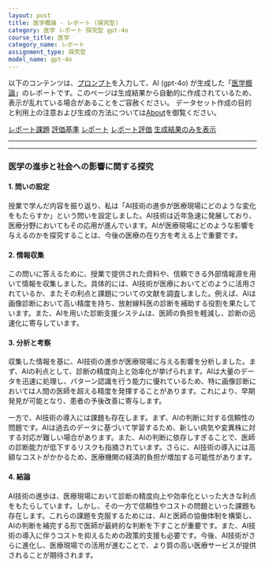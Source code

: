 ```yaml
---
layout: post
title: 医学概論 - レポート (探究型)
category: 医学 レポート 探究型 gpt-4o
course_title: 医学
category_name: レポート
assignment_type: 探究型
model_name: gpt-4o
---
```


以下のコンテンツは、[プロンプト](http://127.0.0.1:8000/generated/医学/gpt-4o/prompt_レポート-探究型.md)を入力して、AI (gpt-4o) が生成した「[医学概論](/contents/医学/)」のレポートです。このページは生成結果から自動的に作成されているため、表示が乱れている場合があることをご容赦ください。
データセット作成の目的と利用上の注意および生成の方法については[About](/About)を御覧ください。

[レポート課題](../レポート課題-探究型)
[評価基準](../評価基準-探究型)
[レポート](../レポート-探究型)
[レポート評価](../レポート評価-探究型)
[生成結果のみを表示](http://127.0.0.1:8000/generated/医学/gpt-4o/レポート-探究型.md)
  

***
***
  
### 医学の進歩と社会への影響に関する探究

#### 1. 問いの設定

授業で学んだ内容を振り返り、私は「AI技術の進歩が医療現場にどのような変化をもたらすか」という問いを設定しました。AI技術は近年急速に発展しており、医療分野においてもその応用が進んでいます。AIが医療現場にどのような影響を与えるのかを探究することは、今後の医療の在り方を考える上で重要です。

#### 2. 情報収集

この問いに答えるために、授業で提供された資料や、信頼できる外部情報源を用いて情報を収集しました。具体的には、AI技術が医療においてどのように活用されているか、またその利点と課題についての文献を調査しました。例えば、AIは画像診断において高い精度を持ち、放射線科医の診断を補助する役割を果たしています。また、AIを用いた診断支援システムは、医師の負担を軽減し、診断の迅速化に寄与しています。

#### 3. 分析と考察

収集した情報を基に、AI技術の進歩が医療現場に与える影響を分析しました。まず、AIの利点として、診断の精度向上と効率化が挙げられます。AIは大量のデータを迅速に処理し、パターン認識を行う能力に優れているため、特に画像診断においては人間の医師を超える精度を発揮することがあります。これにより、早期発見が可能となり、患者の予後改善に寄与します。

一方で、AI技術の導入には課題も存在します。まず、AIの判断に対する信頼性の問題です。AIは過去のデータに基づいて学習するため、新しい病気や変異株に対する対応が難しい場合があります。また、AIの判断に依存しすぎることで、医師の診断能力が低下するリスクも指摘されています。さらに、AI技術の導入には高額なコストがかかるため、医療機関の経済的負担が増加する可能性があります。

#### 4. 結論

AI技術の進歩は、医療現場において診断の精度向上や効率化といった大きな利点をもたらしています。しかし、その一方で信頼性やコストの問題といった課題も存在します。これらの課題を克服するためには、AIと医師の協働体制を構築し、AIの判断を補完する形で医師が最終的な判断を下すことが重要です。また、AI技術の導入に伴うコストを抑えるための政策的支援も必要です。今後、AI技術がさらに進化し、医療現場での活用が進むことで、より質の高い医療サービスが提供されることが期待されます。
